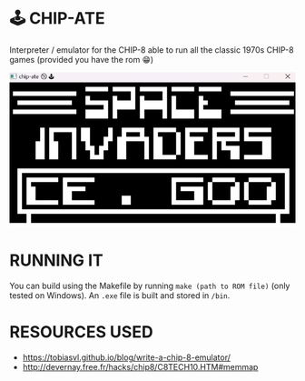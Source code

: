 # 🕹 CHIP-ATE
Interpreter / emulator for the CHIP-8 able to run all the classic 1970s CHIP-8 games (provided you have the rom 😁)

<img src="./INVADERS.png" width="600">

# RUNNING IT
You can build using the Makefile by running `make (path to ROM file)` (only tested on Windows). An `.exe` file is built and stored in `/bin`. 

# RESOURCES USED
- https://tobiasvl.github.io/blog/write-a-chip-8-emulator/
- http://devernay.free.fr/hacks/chip8/C8TECH10.HTM#memmap
